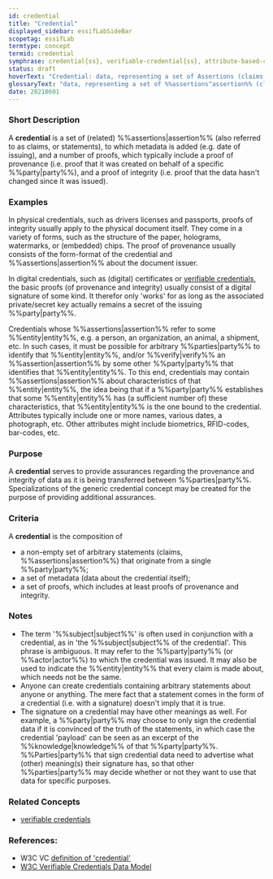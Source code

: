 ```yaml
---
id: credential
title: "Credential"
displayed_sidebar: essifLabSideBar
scopetag: essifLab
termtype: concept
termid: credential
symphrase: credential{ss}, verifiable-credential{ss}, attribute-based-credential{ss}
status: draft
hoverText: "Credential: data, representing a set of Assertions (claims, statements), authored and signed by, or on behalf of, a specific Party."
glossaryText: "data, representing a set of %%assertions^assertion%% (claims, statements), authored and signed by, or on behalf of, a specific %%party^party%%."
date: 20210601
---
```


### Short Description
A **credential** is a set of (related) %%assertions|assertion%% (also referred to as claims, or statements), to which metadata is added (e.g. date of issuing), and a number of proofs, which typically include a  proof of provenance (i.e. proof that it was created on behalf of a specific %%party|party%%), and a proof of integrity (i.e. proof that the data hasn't changed since it was issued).

### Examples
In physical credentials, such as drivers licenses and passports, proofs of integrity usually apply to the physical document itself. They come in a variety of forms, such as the structure of the paper, holograms, watermarks, or (embedded) chips. The proof of provenance usually consists of the form-format of the credential and %%assertions|assertion%% about the document issuer.

In digital credentials, such as (digital) certificates or [verifiable credentials](https://www.w3.org/TR/vc-data-model/#dfn-verifiable-credentials), the basic proofs (of provenance and integrity) usually consist of a digital signature of some kind. It therefor only 'works' for as long as the associated private/secret key actually remains a secret of the issuing %%party|party%%.

Credentials whose %%assertions|assertion%% refer to some %%entity|entity%%, e.g. a person, an organization, an animal, a shipment, etc. In such cases, it must be possible for arbitrary %%parties|party%% to identify that %%entity|entity%%, and/or %%verify|verify%% an %%assertion|assertion%% by some other %%party|party%% that identifies that %%entity|entity%%. To this end, credentials may contain %%assertions|assertion%% about characteristics of that %%entity|entity%%, the idea being that if a %%party|party%% establishes that some %%entity|entity%% has (a sufficient number of) these characteristics, that %%entity|entity%% is the one bound to the credential. Attributes typically include one or more names, various dates, a photograph, etc. Other attributes might include biometrics, RFID-codes, bar-codes, etc.

### Purpose
A **credential** serves to provide assurances regarding the provenance and integrity of data as it is being transferred between %%parties|party%%. Specializations of the generic credential concept may be created for the purpose of providing additional assurances.

### Criteria
A **credential** is the composition of
- a non-empty set of arbitrary statements (claims, %%assertions|assertion%%) that originate from a single %%party|party%%;
- a set of metadata (data about the credential itself);
- a set of proofs, which includes at least proofs of provenance and integrity.

### Notes
- The term '%%subject|subject%%' is often used in conjunction with a credential, as in 'the %%subject|subject%% of the credential'. This phrase is ambiguous. It may refer to the %%party|party%% (or %%actor|actor%%) to which the credential was issued. It may also be used to indicate the %%entity|entity%% that every claim is made about, which needs not be the same.
- Anyone can create credentials containing arbitrary statements about anyone or anything. The mere fact that a statement comes in the form of a credential (i.e. with a signature) doesn't imply that it is true.
- The signature on a credential may have other meanings as well. For example, a %%party|party%% may choose to only sign the credential data if it is convinced of the truth of the statements, in which case the credential 'payload' can be seen as an excerpt of the %%knowledge|knowledge%% of that %%party|party%%. %%Parties|party%% that sign credential data need to advertise what (other) meaning(s) their signature has, so that other %%parties|party%% may decide whether or not they want to use that data for specific purposes.
### Related Concepts
- [verifiable credentials](https://www.w3.org/TR/vc-data-model/#dfn-verifiable-credentials)

### References:
- W3C VC [definition of 'credential'](https://www.w3.org/TR/vc-data-model/#dfn-credential)
- [W3C Verifiable Credentials Data Model](https://www.w3.org/TR/vc-data-model/)
